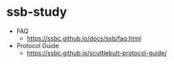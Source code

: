 # ssb-study

- FAQ
    - https://ssbc.github.io/docs/ssb/faq.html
- Protocol Guide
    - https://ssbc.github.io/scuttlebutt-protocol-guide/
